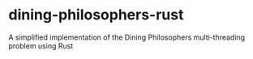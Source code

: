 # dining-philosophers-rust
A simplified implementation of the Dining Philosophers multi-threading problem using Rust
